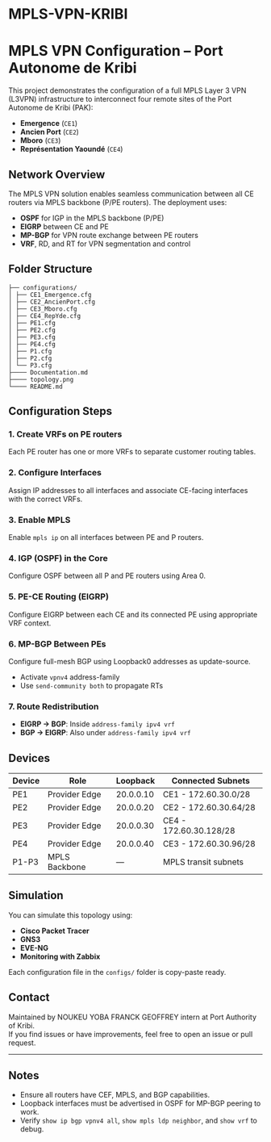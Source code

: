 # MPLS-VPN-KRIBI
# MPLS VPN Configuration – Port Autonome de Kribi

This project demonstrates the configuration of a full MPLS Layer 3 VPN (L3VPN) infrastructure to interconnect four remote sites of the Port Autonome de Kribi (PAK):

- **Emergence** (`CE1`)
- **Ancien Port** (`CE2`)
- **Mboro** (`CE3`)
- **Représentation Yaoundé** (`CE4`)

## Network Overview

The MPLS VPN solution enables seamless communication between all CE routers via MPLS backbone (P/PE routers). The deployment uses:

- **OSPF** for IGP in the MPLS backbone (P/PE)
- **EIGRP** between CE and PE
- **MP-BGP** for VPN route exchange between PE routers
- **VRF**, RD, and RT for VPN segmentation and control

## Folder Structure
```text
├── configurations/
│ ├── CE1_Emergence.cfg
│ ├── CE2_AncienPort.cfg
│ ├── CE3_Mboro.cfg
│ ├── CE4_RepYde.cfg
│ ├── PE1.cfg
│ ├── PE2.cfg
│ ├── PE3.cfg
│ ├── PE4.cfg
│ ├── P1.cfg
│ ├── P2.cfg
│ └── P3.cfg
├──── Documentation.md
├──── topology.png
└──── README.md
```

## Configuration Steps

### 1. Create VRFs on PE routers
Each PE router has one or more VRFs to separate customer routing tables.

### 2. Configure Interfaces
Assign IP addresses to all interfaces and associate CE-facing interfaces with the correct VRFs.

### 3. Enable MPLS
Enable `mpls ip` on all interfaces between PE and P routers.

### 4. IGP (OSPF) in the Core
Configure OSPF between all P and PE routers using Area 0.

### 5. PE-CE Routing (EIGRP)
Configure EIGRP between each CE and its connected PE using appropriate VRF context.

### 6. MP-BGP Between PEs
Configure full-mesh BGP using Loopback0 addresses as update-source.
- Activate `vpnv4` address-family
- Use `send-community both` to propagate RTs

### 7. Route Redistribution
- **EIGRP → BGP**: Inside `address-family ipv4 vrf`
- **BGP → EIGRP**: Also under `address-family ipv4 vrf`

## Devices

| Device | Role          | Loopback     | Connected Subnets         |
|--------|---------------|--------------|----------------------------|
| PE1    | Provider Edge | 20.0.0.10    | CE1 - 172.60.30.0/28       |
| PE2    | Provider Edge | 20.0.0.20    | CE2 - 172.60.30.64/28      |
| PE3    | Provider Edge | 20.0.0.30    | CE4 - 172.60.30.128/28     |
| PE4    | Provider Edge | 20.0.0.40    | CE3 - 172.60.30.96/28      |
| P1-P3  | MPLS Backbone | —            | MPLS transit subnets       |

## Simulation

You can simulate this topology using:
- **Cisco Packet Tracer**
- **GNS3**
- **EVE-NG**
- **Monitoring with Zabbix**

Each configuration file in the `configs/` folder is copy-paste ready.

## Contact

Maintained by NOUKEU YOBA FRANCK GEOFFREY intern at Port Authority of Kribi.  
If you find issues or have improvements, feel free to open an issue or pull request.

---

## Notes

- Ensure all routers have CEF, MPLS, and BGP capabilities.
- Loopback interfaces must be advertised in OSPF for MP-BGP peering to work.
- Verify `show ip bgp vpnv4 all`, `show mpls ldp neighbor`, and `show vrf` to debug.



